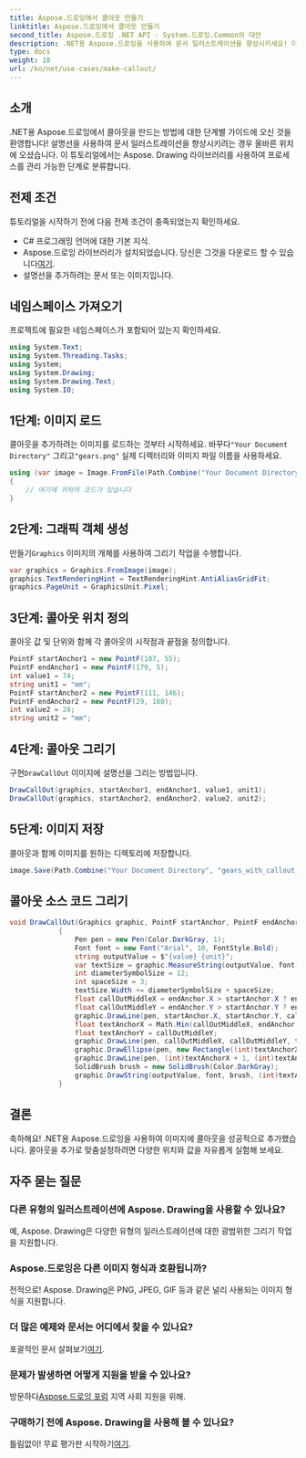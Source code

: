 ```yaml
---
title: Aspose.드로잉에서 콜아웃 만들기
linktitle: Aspose.드로잉에서 콜아웃 만들기
second_title: Aspose.드로잉 .NET API - System.드로잉.Common의 대안
description: .NET용 Aspose.드로잉을 사용하여 문서 일러스트레이션을 향상시키세요! 더욱 명확하고 유익한 시각적 자료를 위해 콜아웃을 추가하는 방법을 단계별로 알아보세요.
type: docs
weight: 10
url: /ko/net/use-cases/make-callout/
---
```

## 소개
.NET용 Aspose.드로잉에서 콜아웃을 만드는 방법에 대한 단계별 가이드에 오신 것을 환영합니다! 설명선을 사용하여 문서 일러스트레이션을 향상시키려는 경우 올바른 위치에 오셨습니다. 이 튜토리얼에서는 Aspose. Drawing 라이브러리를 사용하여 프로세스를 관리 가능한 단계로 분류합니다.
## 전제 조건
튜토리얼을 시작하기 전에 다음 전제 조건이 충족되었는지 확인하세요.
- C# 프로그래밍 언어에 대한 기본 지식.
-  Aspose.드로잉 라이브러리가 설치되었습니다. 당신은 그것을 다운로드 할 수 있습니다[여기](https://releases.aspose.com/drawing/net/).
- 설명선을 추가하려는 문서 또는 이미지입니다.
## 네임스페이스 가져오기
프로젝트에 필요한 네임스페이스가 포함되어 있는지 확인하세요.
```csharp
using System.Text;
using System.Threading.Tasks;
using System;
using System.Drawing;
using System.Drawing.Text;
using System.IO;
```
## 1단계: 이미지 로드
 콜아웃을 추가하려는 이미지를 로드하는 것부터 시작하세요. 바꾸다`"Your Document Directory"` 그리고`"gears.png"` 실제 디렉터리와 이미지 파일 이름을 사용하세요.
```csharp
using (var image = Image.FromFile(Path.Combine("Your Document Directory", "gears.png")))
{
    // 여기에 귀하의 코드가 있습니다
}
```
## 2단계: 그래픽 객체 생성
 만들기`Graphics` 이미지의 개체를 사용하여 그리기 작업을 수행합니다.
```csharp
var graphics = Graphics.FromImage(image);
graphics.TextRenderingHint = TextRenderingHint.AntiAliasGridFit;
graphics.PageUnit = GraphicsUnit.Pixel;
```
## 3단계: 콜아웃 위치 정의
콜아웃 값 및 단위와 함께 각 콜아웃의 시작점과 끝점을 정의합니다.
```csharp
PointF startAnchor1 = new PointF(107, 55);
PointF endAnchor1 = new PointF(179, 5);
int value1 = 74;
string unit1 = "mm";
PointF startAnchor2 = new PointF(111, 146);
PointF endAnchor2 = new PointF(29, 180);
int value2 = 28;
string unit2 = "mm";
```
## 4단계: 콜아웃 그리기
 구현`DrawCallOut` 이미지에 설명선을 그리는 방법입니다.
```csharp
DrawCallOut(graphics, startAnchor1, endAnchor1, value1, unit1);
DrawCallOut(graphics, startAnchor2, endAnchor2, value2, unit2);
```
## 5단계: 이미지 저장
콜아웃과 함께 이미지를 원하는 디렉토리에 저장합니다.
```csharp
image.Save(Path.Combine("Your Document Directory", "gears_with_callout_out.png"));
```
## 콜아웃 소스 코드 그리기
```csharp
void DrawCallOut(Graphics graphic, PointF startAnchor, PointF endAnchor, int value, string unit)
            {
                Pen pen = new Pen(Color.DarkGray, 1);
                Font font = new Font("Arial", 10, FontStyle.Bold);
                string outputValue = $"{value} {unit}";
                var textSize = graphic.MeasureString(outputValue, font);
                int diameterSymbolSize = 12;
                int spaceSize = 3;
                textSize.Width += diameterSymbolSize + spaceSize;
                float callOutMiddleX = endAnchor.X > startAnchor.X ? endAnchor.X - textSize.Width : endAnchor.X + textSize.Width;
                float callOutMiddleY = endAnchor.Y > startAnchor.Y ? endAnchor.Y - textSize.Height : endAnchor.Y + textSize.Height;
                graphic.DrawLine(pen, startAnchor.X, startAnchor.Y, callOutMiddleX, callOutMiddleY);
                float textAnchorX = Math.Min(callOutMiddleX, endAnchor.X);
                float textAnchorY = callOutMiddleY;
                graphic.DrawLine(pen, callOutMiddleX, callOutMiddleY, textAnchorX == callOutMiddleX ? textAnchorX + textSize.Width : textAnchorX, callOutMiddleY);
                graphic.DrawEllipse(pen, new Rectangle((int)textAnchorX + spaceSize, (int)(textAnchorY - textSize.Height) + spaceSize, 10, 10));
                graphic.DrawLine(pen, (int)textAnchorX + 1, (int)textAnchorY - 1, (int)textAnchorX + diameterSymbolSize + 2, (int)textAnchorY - diameterSymbolSize - 2);
                SolidBrush brush = new SolidBrush(Color.DarkGray);
                graphic.DrawString(outputValue, font, brush, (int)textAnchorX + diameterSymbolSize + spaceSize, (int)(textAnchorY - textSize.Height));
            }
```
## 결론

축하해요! .NET용 Aspose.드로잉을 사용하여 이미지에 콜아웃을 성공적으로 추가했습니다. 콜아웃을 추가로 맞춤설정하려면 다양한 위치와 값을 자유롭게 실험해 보세요.

## 자주 묻는 질문

### 다른 유형의 일러스트레이션에 Aspose. Drawing을 사용할 수 있나요?

예, Aspose. Drawing은 다양한 유형의 일러스트레이션에 대한 광범위한 그리기 작업을 지원합니다.

### Aspose.드로잉은 다른 이미지 형식과 호환됩니까?

전적으로! Aspose. Drawing은 PNG, JPEG, GIF 등과 같은 널리 사용되는 이미지 형식을 지원합니다.

### 더 많은 예제와 문서는 어디에서 찾을 수 있나요?

 포괄적인 문서 살펴보기[여기](https://reference.aspose.com/drawing/net/).

### 문제가 발생하면 어떻게 지원을 받을 수 있나요?

 방문하다[Aspose.드로잉 포럼](https://forum.aspose.com/c/diagram/17) 지역 사회 지원을 위해.

### 구매하기 전에 Aspose. Drawing을 사용해 볼 수 있나요?

 틀림없이! 무료 평가판 시작하기[여기](https://releases.aspose.com/).